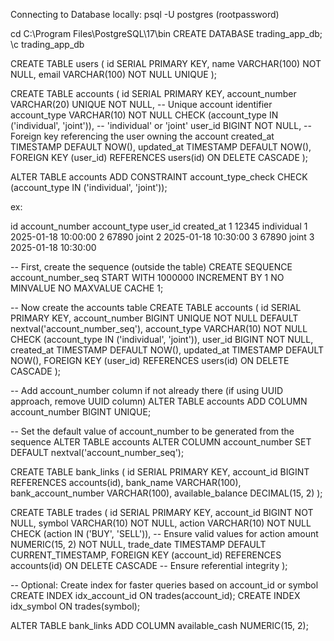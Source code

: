 Connecting to Database locally: psql -U postgres (rootpassword)

cd C:\Program Files\PostgreSQL\17\bin
CREATE DATABASE trading_app_db;
\c trading_app_db


CREATE TABLE users (
id SERIAL PRIMARY KEY,
name VARCHAR(100) NOT NULL,
email VARCHAR(100) NOT NULL UNIQUE
);


CREATE TABLE accounts (
id SERIAL PRIMARY KEY,
account_number VARCHAR(20) UNIQUE NOT NULL, -- Unique account identifier
account_type VARCHAR(10) NOT NULL CHECK (account_type IN ('individual', 'joint')), -- 'individual' or 'joint'
user_id BIGINT NOT NULL, -- Foreign key referencing the user owning the account
created_at TIMESTAMP DEFAULT NOW(),
updated_at TIMESTAMP DEFAULT NOW(),
FOREIGN KEY (user_id) REFERENCES users(id) ON DELETE CASCADE
);


ALTER TABLE accounts ADD CONSTRAINT account_type_check CHECK (account_type IN ('individual', 'joint'));



ex:

id	account_number	account_type	user_id	created_at
1	12345	individual	1	2025-01-18 10:00:00
2	67890	joint	2	2025-01-18 10:30:00
3	67890	joint	3	2025-01-18 10:30:00


-- First, create the sequence (outside the table)
CREATE SEQUENCE account_number_seq
START WITH 1000000
INCREMENT BY 1
NO MINVALUE
NO MAXVALUE
CACHE 1;

-- Now create the accounts table
CREATE TABLE accounts (
id SERIAL PRIMARY KEY,
account_number BIGINT UNIQUE NOT NULL DEFAULT nextval('account_number_seq'),
account_type VARCHAR(10) NOT NULL CHECK (account_type IN ('individual', 'joint')),
user_id BIGINT NOT NULL,
created_at TIMESTAMP DEFAULT NOW(),
updated_at TIMESTAMP DEFAULT NOW(),
FOREIGN KEY (user_id) REFERENCES users(id) ON DELETE CASCADE
);


-- Add account_number column if not already there (if using UUID approach, remove UUID column)
ALTER TABLE accounts
ADD COLUMN account_number BIGINT UNIQUE;

-- Set the default value of account_number to be generated from the sequence
ALTER TABLE accounts
ALTER COLUMN account_number SET DEFAULT nextval('account_number_seq');



CREATE TABLE bank_links (
id SERIAL PRIMARY KEY,
account_id BIGINT REFERENCES accounts(id),
bank_name VARCHAR(100),
bank_account_number VARCHAR(100),
available_balance DECIMAL(15, 2)
);

CREATE TABLE trades (
id SERIAL PRIMARY KEY,
account_id BIGINT NOT NULL,
symbol VARCHAR(10) NOT NULL,
action VARCHAR(10) NOT NULL CHECK (action IN ('BUY', 'SELL')),  -- Ensure valid values for action
amount NUMERIC(15, 2) NOT NULL,
trade_date TIMESTAMP DEFAULT CURRENT_TIMESTAMP,
FOREIGN KEY (account_id) REFERENCES accounts(id) ON DELETE CASCADE  -- Ensure referential integrity
);

-- Optional: Create index for faster queries based on account_id or symbol
CREATE INDEX idx_account_id ON trades(account_id);
CREATE INDEX idx_symbol ON trades(symbol);



ALTER TABLE bank_links
ADD COLUMN available_cash NUMERIC(15, 2);
